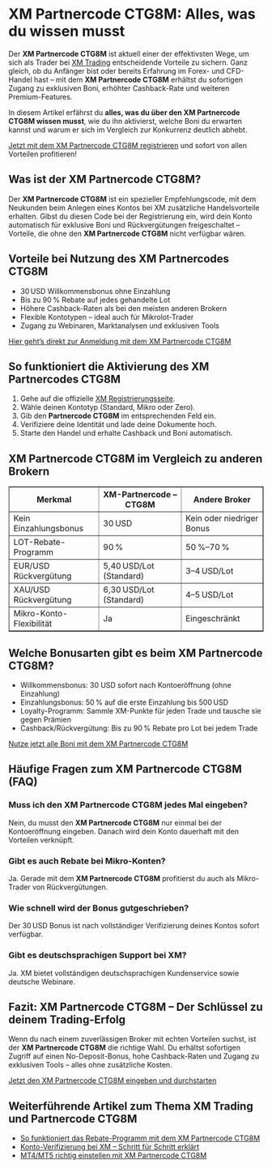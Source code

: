 <h1>XM Partnercode CTG8M: Alles, was du wissen musst</h1>
<p>Der <strong>XM Partnercode CTG8M</strong> ist aktuell einer der effektivsten Wege, um sich als Trader bei <a href="https://affs.click/DxX1G" target="_blank">XM Trading</a> entscheidende Vorteile zu sichern. Ganz gleich, ob du Anfänger bist oder bereits Erfahrung im Forex- und CFD-Handel hast – mit dem <strong>XM Partnercode CTG8M</strong> erhältst du sofortigen Zugang zu exklusiven Boni, erhöhter Cashback-Rate und weiteren Premium-Features.</p>
<p>In diesem Artikel erfährst du <strong>alles, was du über den XM Partnercode CTG8M wissen musst</strong>, wie du ihn aktivierst, welche Boni du erwarten kannst und warum er sich im Vergleich zur Konkurrenz deutlich abhebt.</p>
<p><a href="https://affs.click/DxX1G" target="_blank">Jetzt mit dem XM Partnercode CTG8M registrieren</a> und sofort von allen Vorteilen profitieren!</p>

<h2>Was ist der XM Partnercode CTG8M?</h2>
<p>Der <strong>XM Partnercode CTG8M</strong> ist ein spezieller Empfehlungscode, mit dem Neukunden beim Anlegen eines Kontos bei XM zusätzliche Handelsvorteile erhalten. Gibst du diesen Code bei der Registrierung ein, wird dein Konto automatisch für exklusive Boni und Rückvergütungen freigeschaltet – Vorteile, die ohne den <strong>XM Partnercode CTG8M</strong> nicht verfügbar wären.</p>

<h2>Vorteile bei Nutzung des XM Partnercodes CTG8M</h2>
<ul>
<li>30 USD Willkommensbonus ohne Einzahlung</li>
<li>Bis zu 90 % Rebate auf jedes gehandelte Lot</li>
<li>Höhere Cashback-Raten als bei den meisten anderen Brokern</li>
<li>Flexible Kontotypen – ideal auch für Mikrolot-Trader</li>
<li>Zugang zu Webinaren, Marktanalysen und exklusiven Tools</li>
</ul>
<p><a href="https://affs.click/DxX1G" target="_blank">Hier geht’s direkt zur Anmeldung mit dem XM Partnercode CTG8M</a></p>

<h2>So funktioniert die Aktivierung des XM Partnercodes CTG8M</h2>
<ol>
<li>Gehe auf die offizielle <a href="https://affs.click/DxX1G" target="_blank">XM Registrierungsseite</a>.</li>
<li>Wähle deinen Kontotyp (Standard, Mikro oder Zero).</li>
<li>Gib den <strong>Partnercode CTG8M</strong> im entsprechenden Feld ein.</li>
<li>Verifiziere deine Identität und lade deine Dokumente hoch.</li>
<li>Starte den Handel und erhalte Cashback und Boni automatisch.</li>
</ol>

<h2>XM Partnercode CTG8M im Vergleich zu anderen Brokern</h2>
<table border="1" cellspacing="0" cellpadding="8">
<thead>
<tr>
<th>Merkmal</th>
<th>XM-Partnercode – CTG8M</th>
<th>Andere Broker</th>
</tr>
</thead>
<tbody>
<tr>
<td>Kein Einzahlungsbonus</td>
<td>30 USD</td>
<td>Kein oder niedriger Bonus</td>
</tr>
<tr>
<td>LOT-Rebate-Programm</td>
<td>90 %</td>
<td>50 %–70 %</td>
</tr>
<tr>
<td>EUR/USD Rückvergütung</td>
<td>5,40 USD/Lot (Standard)</td>
<td>3–4 USD/Lot</td>
</tr>
<tr>
<td>XAU/USD Rückvergütung</td>
<td>6,30 USD/Lot (Standard)</td>
<td>4–5 USD/Lot</td>
</tr>
<tr>
<td>Mikro-Konto-Flexibilität</td>
<td>Ja</td>
<td>Eingeschränkt</td>
</tr>
</tbody>
</table>

<h2>Welche Bonusarten gibt es beim XM Partnercode CTG8M?</h2>
<ul>
<li>Willkommensbonus: 30 USD sofort nach Kontoeröffnung (ohne Einzahlung)</li>
<li>Einzahlungsbonus: 50 % auf die erste Einzahlung bis 500 USD</li>
<li>Loyalty-Programm: Sammle XM-Punkte für jeden Trade und tausche sie gegen Prämien</li>
<li>Cashback/Rückvergütung: Bis zu 90 % Rebate pro Lot bei jedem Trade</li>
</ul>
<p><a href="https://affs.click/DxX1G" target="_blank">Nutze jetzt alle Boni mit dem XM Partnercode CTG8M</a></p>

<h2>Häufige Fragen zum XM Partnercode CTG8M (FAQ)</h2>
<h3>Muss ich den XM Partnercode CTG8M jedes Mal eingeben?</h3>
<p>Nein, du musst den <strong>XM Partnercode CTG8M</strong> nur einmal bei der Kontoeröffnung eingeben. Danach wird dein Konto dauerhaft mit den Vorteilen verknüpft.</p>

<h3>Gibt es auch Rebate bei Mikro-Konten?</h3>
<p>Ja. Gerade mit dem <strong>XM Partnercode CTG8M</strong> profitierst du auch als Mikro-Trader von Rückvergütungen.</p>

<h3>Wie schnell wird der Bonus gutgeschrieben?</h3>
<p>Der 30 USD Bonus ist nach vollständiger Verifizierung deines Kontos sofort verfügbar.</p>

<h3>Gibt es deutschsprachigen Support bei XM?</h3>
<p>Ja. XM bietet vollständigen deutschsprachigen Kundenservice sowie deutsche Webinare.</p>

<h2>Fazit: XM Partnercode CTG8M – Der Schlüssel zu deinem Trading-Erfolg</h2>
<p>Wenn du nach einem zuverlässigen Broker mit echten Vorteilen suchst, ist der <strong>XM Partnercode CTG8M</strong> die richtige Wahl. Du erhältst sofortigen Zugriff auf einen No-Deposit-Bonus, hohe Cashback-Raten und Zugang zu exklusiven Tools – alles ohne zusätzliche Kosten.</p>
<p><a href="https://affs.click/DxX1G" target="_blank">Jetzt den XM Partnercode CTG8M eingeben und durchstarten</a></p>

<h2>Weiterführende Artikel zum Thema XM Trading und Partnercode CTG8M</h2>
<ul>
<li><a href="https://affs.click/DxX1G" target="_blank">So funktioniert das Rebate-Programm mit dem XM Partnercode CTG8M</a></li>
<li><a href="https://affs.click/DxX1G" target="_blank">Konto-Verifizierung bei XM – Schritt für Schritt erklärt</a></li>
<li><a href="https://affs.click/DxX1G" target="_blank">MT4/MT5 richtig einstellen mit XM Partnercode CTG8M</a></li>
</ul>

</body>
</html>
